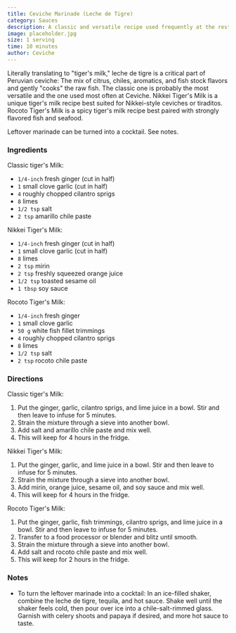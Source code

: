```yaml
---
title: Ceviche Marinade (Leche de Tigre)
category: Sauces
description: A classic and versatile recipe used frequently at the restaurant Ceviche to marinate their raw seafood dishes.
image: placeholder.jpg
size: 1 serving
time: 10 minutes
author: Ceviche
---
```


Literally translating to "tiger's milk," leche de tigre is a critical part of Peruvian ceviche: The mix of citrus, chiles, aromatics, and fish stock flavors and gently "cooks" the raw fish. The classic one is probably the most versatile and the one used most often at Ceviche. Nikkei Tiger's Milk is a unique tiger's milk recipe best suited for Nikkei-style ceviches or tiraditos. Rocoto Tiger's Milk is a spicy tiger's milk recipe best paired with strongly flavored fish and seafood.

Leftover marinade can be turned into a cocktail. See notes.

### Ingredients

Classic tiger's Milk:

* `1/4-inch` fresh ginger (cut in half)
* `1` small clove garlic (cut in half)
* `4` roughly chopped cilantro sprigs
* `8` limes
* `1/2 tsp` salt
* `2 tsp` amarillo chile paste

Nikkei Tiger's Milk:

* `1/4-inch` fresh ginger (cut in half)
* `1` small clove garlic (cut in half)
* `8` limes
* `2 tsp` mirin
* `2 tsp` freshly squeezed orange juice
* `1/2 tsp` toasted sesame oil
* `1 tbsp` soy sauce

Rocoto Tiger's Milk:

* `1/4-inch` fresh ginger
* `1` small clove garlic
* `50 g` white fish fillet trimmings
* `4` roughly chopped cilantro sprigs
* `8` limes
* `1/2 tsp` salt
* `2 tsp` rocoto chile paste

### Directions

Classic tiger's Milk:

1. Put the ginger, garlic, cilantro sprigs, and lime juice in a bowl. Stir and then leave to infuse for 5 minutes.
2. Strain the mixture through a sieve into another bowl.
3. Add salt and amarillo chile paste and mix well.
4. This will keep for 4 hours in the fridge.

Nikkei Tiger's Milk:

1. Put the ginger, garlic, and lime juice in a bowl. Stir and then leave to infuse for 5 minutes.
2. Strain the mixture through a sieve into another bowl.
3. Add mirin, orange juice, sesame oil, and soy sauce and mix well.
4. This will keep for 4 hours in the fridge.

Rocoto Tiger's Milk:

1. Put the ginger, garlic, fish trimmings, cilantro sprigs, and lime juice in a bowl. Stir and then leave to infuse for 5 minutes.
2. Transfer to a food processor or blender and blitz until smooth.
3. Strain the mixture through a sieve into another bowl.
4. Add salt and rocoto chile paste and mix well.
5. This will keep for 2 hours in the fridge.

### Notes

- To turn the leftover marinade into a cocktail: In an ice-filled shaker, combine the leche de tigre, tequila, and hot sauce. Shake well until the shaker feels cold, then pour over ice into a chile-salt-rimmed glass. Garnish with celery shoots and papaya if desired, and more hot sauce to taste.